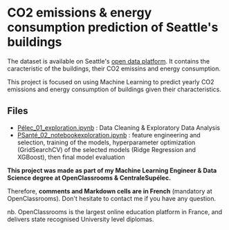 # CO2 emissions & energy consumption prediction of Seattle's buildings

 The dataset is available on Seattle's [open data platform](https://data.seattle.gov/).
 It contains the caracteristic of the buildings, their CO2 emissins and energy consumption.
 
 This project is focused on using Machine Learning to predict yearly CO2 emissions and energy consumption of buildings given their characteristics.

## Files
- [Pélec_01_exploration.ipynb](https://github.com/fauconnier-n/ML-Engineer-OpenClassrooms-projects/blob/main/02%20-%20Anticipez%20les%20besoins%20en%20consommation%20de%20b%C3%A2timents/P%C3%A9lec_01_exploration.ipynb) : Data Cleaning & Exploratory Data Analysis 
- [PSanté_02_notebookexploration.ipynb](https://github.com/fauconnier-n/ML-Engineer-OpenClassrooms-projects/blob/main/01%20-%20Concevez%20une%20application%20au%20service%20de%20la%20sant%C3%A9%20publique/PSant%C3%A9_02_notebookexploration.ipynb) : feature engineering and selection, training of the models, hyperparameter optimization (GridSearchCV) of the selected models (Ridge Regression and XGBoost), then final model evaluation

**This project was made as part of my Machine Learning Engineer & Data Science degree at OpenClassrooms & CentraleSupélec.**

Therefore, **comments and Markdown cells are in French** (mandatory at OpenClassrooms). Don't hesitate to contact me if you have any question.

nb. OpenClassrooms is the largest online education platform in France, and delivers state recognised University level diplomas.


